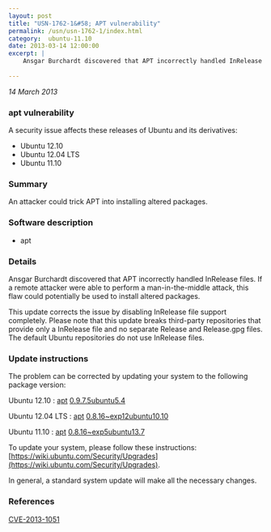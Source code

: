 ```yaml
---
layout: post
title: "USN-1762-1&#58; APT vulnerability"
permalink: /usn/usn-1762-1/index.html
category:  ubuntu-11.10
date: 2013-03-14 12:00:00
excerpt: |
    Ansgar Burchardt discovered that APT incorrectly handled InRelease files. If a remote attacker were able to perform a man-in-the-middle attack, this flaw could potentially be used to install altered packages.
    
--- 
```

 
 

*14 March 2013*

### apt vulnerability

A security issue affects these releases of Ubuntu and its derivatives:

* Ubuntu 12.10
* Ubuntu 12.04 LTS
* Ubuntu 11.10

### Summary

An attacker could trick APT into installing altered packages. 

### Software description

* apt 

### Details

Ansgar Burchardt discovered that APT incorrectly handled InRelease files. If a remote attacker were able to perform a man-in-the-middle attack, this flaw could potentially be used to install altered packages.

This update corrects the issue by disabling InRelease file support completely. Please note that this update breaks third-party repositories that provide only a InRelease file and no separate Release and Release.gpg files. The default Ubuntu repositories do not use InRelease files. 

### Update instructions

The problem can be corrected by updating your system to the following package version:

Ubuntu 12.10
 : [apt](https://launchpad.net/ubuntu/+source/apt) <span> [0.9.7.5ubuntu5.4](https://launchpad.net/ubuntu/+source/apt/0.9.7.5ubuntu5.4) </span> 

Ubuntu 12.04 LTS
 : [apt](https://launchpad.net/ubuntu/+source/apt) <span> [0.8.16~exp12ubuntu10.10](https://launchpad.net/ubuntu/+source/apt/0.8.16~exp12ubuntu10.10) </span> 

Ubuntu 11.10
 : [apt](https://launchpad.net/ubuntu/+source/apt) <span> [0.8.16~exp5ubuntu13.7](https://launchpad.net/ubuntu/+source/apt/0.8.16~exp5ubuntu13.7) </span> 

To update your system, please follow these instructions: [https://wiki.ubuntu.com/Security/Upgrades](https://wiki.ubuntu.com/Security/Upgrades).

In general, a standard system update will make all the necessary changes. 

### References

 
 [CVE-2013-1051](http://people.ubuntu.com/~ubuntu-security/cve/CVE-2013-1051)
 

